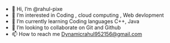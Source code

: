 - 👋 Hi, I’m @rahul-pixe
- 👀 I’m interested in Coding , cloud computing , Web devlopment
- 🌱 I’m currently learning Coding languages C++, Java
- 💞️ I’m looking to collaborate on Git and Github
- 📫 How to reach me Dynamicrahul952156@gmail.com

<!---
rahul-pixe/rahul-pixe is a ✨ special ✨ repository because its `README.md` (this file) appears on your GitHub profile.
You can click the Preview link to take a look at your changes.
--->
